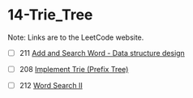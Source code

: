 # 14-Trie_Tree
Note: Links are to the LeetCode website.

- [ ] 211 [Add and Search Word - Data structure design](https://leetcode.com/problems/add-and-search-word-data-structure-design/description/)

- [ ] 208 [Implement Trie (Prefix Tree)](https://leetcode.com/problems/implement-trie-prefix-tree/description/)

- [ ] 212 [Word Search II](https://leetcode.com/problems/word-search-ii/description/)
